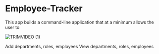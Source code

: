 
# Employee-Tracker
This app builds a command-line application that at a minimum allows the user to

![TRIMVIDEO (1)](https://user-images.githubusercontent.com/56213571/78415230-78f1cc00-75ee-11ea-92b2-5a39f876a8f4.gif)








Add departments, roles, employees
View departments, roles, employees

